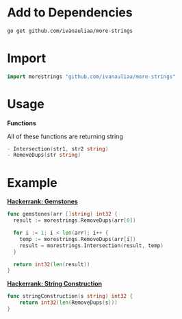# Add to Dependencies

```bash
go get github.com/ivanauliaa/more-strings
```

# Import

```go
import morestrings "github.com/ivanauliaa/more-strings"
```

# Usage

**Functions**

All of these functions are returning string

```go
- Intersection(str1, str2 string)
- RemoveDups(str string)
```

# Example

**[Hackerrank: Gemstones](https://www.hackerrank.com/challenges/gem-stones/problem?h_r=internal-search)**

```go
func gemstones(arr []string) int32 {
  result := morestrings.RemoveDups(arr[0])

  for i := 1; i < len(arr); i++ {
    temp := morestrings.RemoveDups(arr[i])
    result = morestrings.Intersection(result, temp)
  }

  return int32(len(result))
}
```

**[Hackerrank: String Construction](https://www.hackerrank.com/challenges/string-construction/problem?h_r=internal-search)**

```go
func stringConstruction(s string) int32 {
    return int32(len(RemoveDups(s)))
}
```